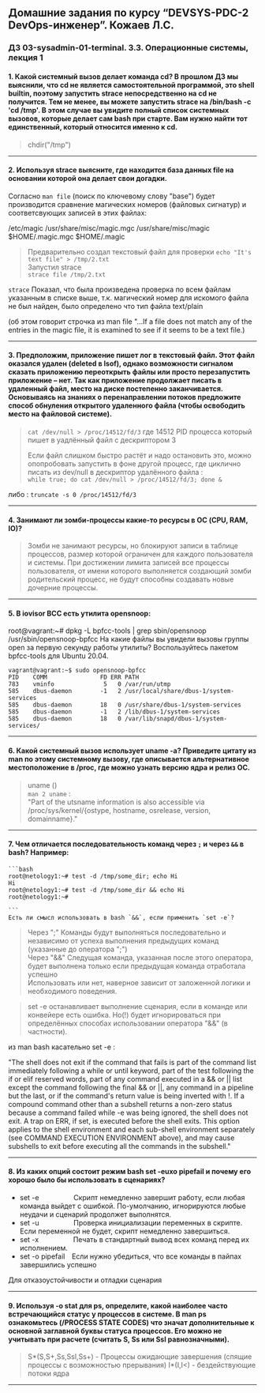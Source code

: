## Домашние задания по курсу “DEVSYS-PDC-2 DevOps-инженер”. Кожаев Л.С.
### ДЗ 03-sysadmin-01-terminal. 3.3. Операционные системы, лекция 1

#### 1. Какой системный вызов делает команда cd? В прошлом ДЗ мы выяснили, что cd не является самостоятельной программой, это shell builtin, поэтому запустить strace непосредственно на cd не получится. Тем не менее, вы можете запустить strace на /bin/bash -c 'cd /tmp'. В этом случае вы увидите полный список системных вызовов, которые делает сам bash при старте. Вам нужно найти тот единственный, который относится именно к cd.

> chdir("/tmp")

---
#### 2. Используя strace выясните, где находится база данных file на основании которой она делает свои догадки.

Согласно `man file`   (поиск по ключевому слову "base") будет производится сравнение магических номеров (файловых сигнатур) и соответсвующих записей в этих файлах:

/etc/magic
/usr/share/misc/magic.mgc
/usr/share/misc/magic
$HOME/.magic.mgc
$HOME/.magic

> Предварительно создал текстовый файл для проверки 
`echo "It's text file" > /tmp/2.txt `   
> Запустил strace   
`strace file /tmp/2.txt`    

`strace` Показал, что была произведена проверка по всем файлам указанным в списке выше, т.к. магический номер для искомого файла не был найден, было определено что тип файла text/plain    

(об этом говорит строчка из man file "...If a file does not match any of the entries in the magic file, it is examined to see if it seems to be a text file.)   

---

#### 3. Предположим, приложение пишет лог в текстовый файл. Этот файл оказался удален (deleted в lsof), однако возможности сигналом сказать приложению переоткрыть файлы или просто перезапустить приложение – нет. Так как приложение продолжает писать в удаленный файл, место на диске постепенно заканчивается. Основываясь на знаниях о перенаправлении потоков предложите способ обнуления открытого удаленного файла (чтобы освободить место на файловой системе).

> `cat /dev/null > /proc/14512/fd/3` где 14512 PID процесса который пишет в уадлённый файл с дескриптором 3    
>  
> Если файл слишком быстро растёт и надо остановить это, можно опопробовать запустить в фоне другой процесс, где циклично писать из dev/null в дескриптор удалённого файла :    
`while true; do cat /dev/null > /proc/14512/fd/3; done &`   

либо : `truncate -s 0 /proc/14512/fd/3` 

---

#### 4. Занимают ли зомби-процессы какие-то ресурсы в ОС (CPU, RAM, IO)?

> Зомби не занимают ресурсы, но блокируют записи в таблице процессов, размер которой ограничен для каждого пользователя и системы. При достижении лимита записей все процессы пользователя, от имени которого выполняется создающий зомби родительский процесс, не будут способны создавать новые дочерние процессы.

---

#### 5. В iovisor BCC есть утилита opensnoop:
root@vagrant:~# dpkg -L bpfcc-tools | grep sbin/opensnoop
/usr/sbin/opensnoop-bpfcc
На какие файлы вы увидели вызовы группы open за первую секунду работы утилиты? Воспользуйтесь пакетом bpfcc-tools для Ubuntu 20.04.

```
vagrant@vagrant:~$ sudo opensnoop-bpfcc
PID    COMM               FD ERR PATH
783    vminfo              5   0 /var/run/utmp
585    dbus-daemon        -1   2 /usr/local/share/dbus-1/system-services
585    dbus-daemon        18   0 /usr/share/dbus-1/system-services
585    dbus-daemon        -1   2 /lib/dbus-1/system-services
585    dbus-daemon        18   0 /var/lib/snapd/dbus-1/system-services/

```

___

#### 6. Какой системный вызов использует uname -a? Приведите цитату из man по этому системному вызову, где описывается альтернативное местоположение в /proc, где можно узнать версию ядра и релиз ОС.

> uname ()      
> `man 2 uname` :   
> "Part of the utsname information is also accessible via /proc/sys/kernel/{ostype, hostname, osrelease, version, domainname}." 

---

#### 7. Чем отличается последовательность команд через `;` и через `&&` в bash? Например:

    ```bash
    root@netology1:~# test -d /tmp/some_dir; echo Hi
    Hi
    root@netology1:~# test -d /tmp/some_dir && echo Hi
    root@netology1:~#

    ```
    Есть ли смысл использовать в bash `&&`, если применить `set -e`?

> Через ";" Команды будут выполняться последовательно и независимо от успеха выполнения предыдущих команд (указанные до оператора ";")      
> Через "&&" Следущая команда, указанная после этого оператора, будет выполнена только если предыдущая команда отработала успешно       
> Использовать или нет, наверное зависит от заложенной логики и необходимого поведения.     

> set -e останавливает выполнение сценария, если в команде или конвейере есть ошибка. Но(!) будет игнорироваться при определённых способах использовании оператора "&&" (в частности).      

из man bash касательно set -e :     

"The shell does not exit if the command that fails is part of the command list immediately following a while or until keyword, part of the test following the if or elif reserved words, part of any command executed in a && or || list except the command following the final && or ||, any command in a pipeline but the last, or if the command's return value is being inverted with !. If a compound command other than a subshell returns a non-zero status because a command failed while -e was being ignored, the shell does not exit. A trap on ERR, if set, is executed before the shell exits. This option applies to the shell environment and each sub-shell environment separately (see COMMAND EXECUTION ENVIRONMENT above), and may cause subshells to exit before executing all the commands in the subshell."   

---

#### 8. Из каких опций состоит режим bash set -euxo pipefail и почему его хорошо было бы использовать в сценариях?  

+ set -e     Скрипт немедленно завершит работу, если любая команда выйдет с ошибкой. По-умолчанию, игнорируются любые неудачи и сценарий продолжет выполнятся.
+ set -u     Проверка инициализации переменных в скрипте. Если переменной не будет, скрипт немедленно завершиться.
+ set -x     Печать в стандартный вывод всех команд перед их исполнением.
+ set -o pipefail Если нужно убедиться, что все команды в пайпах завершились успешно 

Для отказоустойчивости и отладки сценария

---

#### 9. Используя -o stat для ps, определите, какой наиболее часто встречающийся статус у процессов в системе. В man ps ознакомьтесь (/PROCESS STATE CODES) что значат дополнительные к основной заглавной буквы статуса процессов. Его можно не учитывать при расчете (считать S, Ss или Ssl равнозначными).

> S*(S,S+,Ss,Ssl,Ss+) - Процессы ожидающие завершения (спящие процессы с возможностью прерывания)
> I*(I,I<) - бездействующие потоки ядра

---
